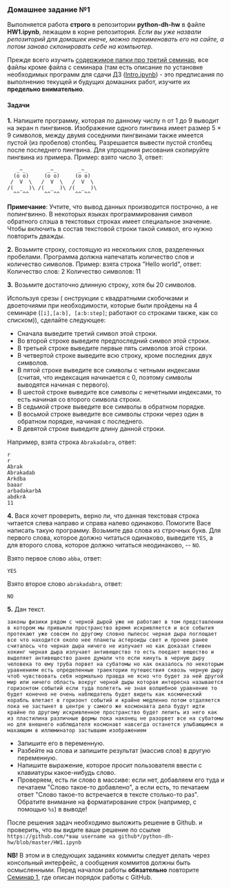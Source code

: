 ### Домашнее задание №1


Выполняется работа **строго** в репозитории **python-dh-hw** в файле **HW1.ipynb**, лежащем в корне репозитория. *Если вы уже назвали репозиторий для домашек иначе, можно переименовать его на сайте, а потом заново склонировать себе на компьютер.* 

Прежде всего изучить [содержимое папки про третий семинар](https://github.com/ancatmara/python-for-dh/tree/master/Classes/3), все файлы кроме файла с семинара (там есть описание по установке необходимых программ для сдачи ДЗ ([Intro.ipynb](https://github.com/ancatmara/python-for-dh/blob/master/Classes/3/Intro.ipynb)) - это предписания по выполнению текущей и будущих домашних работ, изучите их **предельно внимательно**.

#### Задачи

**1.** Напишите программу, которая по данному числу n от 1 до 9 выводит на экран n пингвинов. Изображение одного пингвина имеет размер 5 × 9 символов, между двумя соседними пингвинами также имеется пустой (из пробелов) столбец. Разрешается вывести пустой столбец после последнего пингвина. Для упрощения рисования скопируйте пингвина из примера. Пример: взято число 3, ответ:
```
   _~_       _~_       _~_    
  (o o)     (o o)     (o o)   
 /  V  \   /  V  \   /  V  \  
/(  _  )\ /(  _  )\ /(  _  )\ 
  ^^ ^^     ^^ ^^     ^^ ^^   
```
**Примечание**: Учтите, что вывод данных производится построчно, а не попингвинно.
В некоторых языках программирования символ обратного слэша в текстовых строках имеет специальное значение. Чтобы включить в состав текстовой строки такой символ, его нужно повторить дважды.

**2.** Возьмите строку, состоящую из нескольких слов, разделенных пробелами. Программа должна напечатать количество слов и количество символов. Пример: взята строка "Hello world", ответ:
Количество слов: 2
Количество символов: 11

**3.** 
Возьмите достаточно длинную строку, хотя бы 20 символов.

Используя срезы ( онструкции с квадратными скобочками и двоеточиями при необходимости, которые были пройдены на 4 семинаре (`[i],[a:b], [a:b:step]`; работают со строками также, как со списком)), сделайте следующее:

* Сначала выведите третий символ этой строки.
* Во второй строке выведите предпоследний символ этой строки.
* В третьей строке выведите первые пять символов этой строки.
* В четвертой строке выведите всю строку, кроме последних двух символов.
* В пятой строке выведите все символы с четными индексами (считая, что индексация начинается с 0, поэтому символы выводятся начиная с первого).
* В шестой строке выведите все символы с нечетными индексами, то есть начиная со второго символа строки.
* В седьмой строке выведите все символы в обратном порядке.
* В восьмой строке выведите все символы строки через один в обратном порядке, начиная с последнего.
* В девятой строке выведите длину данной строки.

Например, взята строка `Abrakadabra`, ответ:
```
r
r
Abrak
Abrakadab
Arkdba
baaar
arbadakarbA
abdkrA
11
```

**4.** Вася хочет проверить, верно ли, что данная текстовая строка читается слева направо и справа налево одинаково. Помогите Васе написать такую программу. Возьмите два слова из строчных букв. Для первого слова, которое должно читаться одинаково, выведите `YES`, а для второго слова, которое должно читаться неодинаково, -- `NO`.

Взято первое слово `abba`, ответ:
```
YES
```

Взято второе слово `abrakadabra`, ответ:
```
NO
```
**5.**
Дан текст.

```законы физики рядом с черной дырой уже не работают в том представлении в котором мы привыкли пространство время искривляется и все события протекают уже совсем по другому словно пылесос черная дыра поглощает все что находится около нее планеты астероиды свет и прочее ранее считалось что черная дыра ничего не излучает но как доказал стивен хокинг черная дыра излучает антивещество то есть поедает вещество и выделяет антивещество ранее думали что если кинуть в черную дыру человека то ему труба порвет на субатомы но как оказалось по некоторым уравнениям есть определенные траектории путешествия сквозь черную дыру чтоб чувствовать себя нормально правда не ясно что будет за ней другой мир или ничего область вокруг черной дыры которая интересна называется горизонтом событий если туда полететь не зная волшебное уравнение то будет конечно не очень наблюдатель будет видеть как космический корабль влетает в горизонт событий и крайне медленно потом отдаляется пока не застынет в центре у самого же космонавта дела будут идти крайне по другому искривленное пространство будет лепить из него как из пластилина различные формы пока наконец не разорвет все на субатомы но для внешнего наблюдателя космонавт навсегда останется улыбающимся и махающим в иллюминатор застывшим изображением```
    
* Запишите его в переменную.
* Разбейте на слова и запишите результат (массив слов) в другую переменную.
* Напишите выражение, которое просит пользователя ввести с клавиатуры какое-нибудь слово.
* Проверяем, есть ли слово в массиве: если нет, добавляем его туда и печатаем "Слово такое-то добавлено", а если есть, то печатаем ответ "Слово такое-то встречается в тексте столько-то раз". Обратите внимание на форматирование строк (например, с помощью `%s`) в выводе!

После решения задач необходимо выложить решение в Github. и проверить, что вы видите ваше решение по ссылке `https://github.com/*ваш username на github*/python-dh-hw/blob/master/HW1.ipynb`

**NB!** В этом и в следующих заданиях коммиты следует делать через консольный интерфейс, а сообщения коммитов должны быть осмысленными. Перед началом работы **обязательно** повторите [Cеминар 1](https://github.com/ancatmara/python-for-dh/blob/master/Classes/1/git_markdown.md), где описан порядок работы с GitHub.
